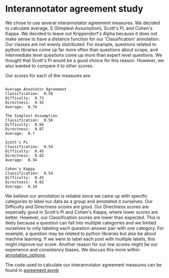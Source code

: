 # Interannotator agreement study

We chose to use several interannotator agreement measures. We decided to calculate average, S (Simplest Assumption), Scott's Pi, and Cohen's Kappa. 
We decided to leave out Krippendorf's Alpha because it does not make sense to have a distance function for our 'Classification' annotation. 
Our classes are not evenly distributed. For example, questions related to python libraries come up far more often than questions about scope, and intermediate level questions come up more than expert level questions.
We thought that Scott's Pi would be a good choice for this reason. 
However, we also wanted to compare it to other scores.

Our scores for each of the measures are:

```

Average Annotator Agreement
Classification:  0.58
Difficulty:  0.73
Directness:  0.92
Average:  0.74

The Simplest Assumption
Classification:  0.56
Difficulty:  0.66
Directness:  0.87
Average:  0.7

Scott's Pi
Classification:  0.54
Difficulty:  0.45
Directness:  0.02
Average:  0.34

Cohen's Kappa
Classification:  0.54
Difficulty:  0.45
Directness:  0.02
Average:  0.34

```

We believe our annotation is reliable since we came up with specific categories to label our data as a group and annotated it ourselves. 
Our Difficulty and Directness scores are good. Our Directness scores are expecially good in Scott's Pi and Cohen's Kappa, where lower scores are better. However, our Classification scores are lower than expected. 
This is likely because a question can fall into multiple categories and we limited ourselves to only labeling each question-answer pair with one category. 
For example, a question may be related to python libraries but also be about machine learning. If we were to label each post with multiple labels, this might improve our score.
Another reason for our low scores might be our experience and consistency biases. We discuss this more within [annotation_options](https://github.ubc.ca/mds-cl-2021-22/COLX_523_Group1/blob/master/milestone3/Annotation_Options.md).

The code used to calculate our interannotator agreement measures can be found in [agreement.ipynb](https://github.ubc.ca/mds-cl-2021-22/COLX_523_Group1/blob/master/milestone3/agreement.ipynb)

